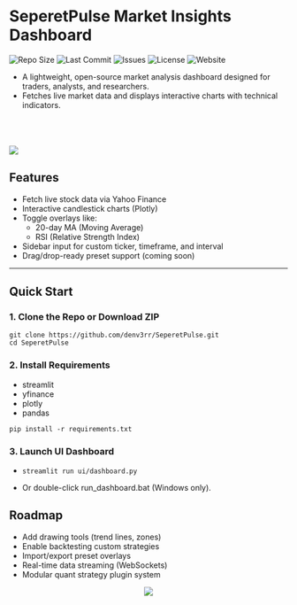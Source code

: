# SeperetPulse Market Insights Dashboard

![Repo Size](https://img.shields.io/github/repo-size/denv3rr/Market_Insights_Dashboard)
![Last Commit](https://img.shields.io/github/last-commit/denv3rr/Market_Insights_Dashboard)
![Issues](https://img.shields.io/github/issues/denv3rr/Market_Insights_Dashboard)
![License](https://img.shields.io/github/license/denv3rr/Market_Insights_Dashboard)
![Website](https://img.shields.io/website?url=https%3A%2F%2Fseperet.com&label=seperet.com)

- A lightweight, open-source market analysis dashboard designed for traders, analysts, and researchers.
- Fetches live market data and displays interactive charts with technical indicators.
<br></br>
<br></br>

<img src="https://user-images.githubusercontent.com/74038190/212284100-561aa473-3905-4a80-b561-0d28506553ee.gif">

## Features

- Fetch live stock data via Yahoo Finance
- Interactive candlestick charts (Plotly)
- Toggle overlays like:
  - 20-day MA (Moving Average)
  - RSI (Relative Strength Index)
- Sidebar input for custom ticker, timeframe, and interval
- Drag/drop-ready preset support (coming soon)

---

## Quick Start

### 1. Clone the Repo or Download ZIP

```
git clone https://github.com/denv3rr/SeperetPulse.git
cd SeperetPulse
```

### 2. Install Requirements

- streamlit
- yfinance
- plotly
- pandas

```
pip install -r requirements.txt
```

### 3. Launch UI Dashboard

- ```
  streamlit run ui/dashboard.py
  ```
- Or double-click run_dashboard.bat (Windows only).

## Roadmap

- Add drawing tools (trend lines, zones)
- Enable backtesting custom strategies
- Import/export preset overlays
- Real-time data streaming (WebSockets)
- Modular quant strategy plugin system

[COMMENT]: <LOGO*****************************************>
<div align="center">
  <a href="https://seperet.com">
    <img src=https://github.com/denv3rr/denv3rr/blob/main/Seperet_Slam_White.gif/>
  </a>
</div>
